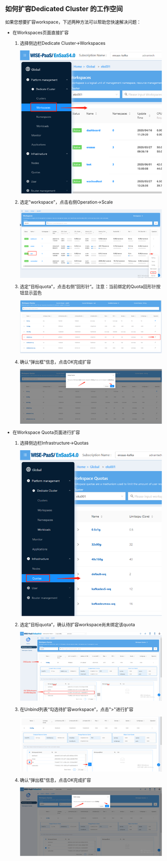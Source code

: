 
## 如何扩容Dedicated Cluster 的工作空间  
如果您想要扩容workspace，下述两种方法可以帮助您快速解决问题：

- 在Workspaces页面直接扩容
   1. 选择侧边栏Dedicate Cluster->Workspaces
   
      ![](imgs/Workspaces.png)
   
   2. 选定"workspace"，点击右侧Operation->Scale
   
      ![](imgs/ScalePage.png)
   
   3. 选定“目标quota”，点击右侧”回形针“。注意：当前绑定的Quota回形针按钮显示蓝色
   
      ![](imgs/TargetQuota.png)
   
   4. 确认“弹出框”信息，点击OK完成扩容
   
      ![](imgs/Scale.png)
   
- 在Workspace Quota页面进行扩容
  
   1. 选择侧边栏Infrastructure->Quotas
   
      ![](imgs/Quotas.png)
   
   2. 选定”目标quota“，确认待扩容workspace尚未绑定该quota
   
      ![](imgs/Check.png)
   
   3. 在Unbind列表“勾选待扩容workspace”，点击">"进行扩容
   
      ![](imgs/TargetQuota2.png)
   
   4. 确认“弹出框”信息，点击OK完成扩容
   
      ![](imgs/Scale2.png)
   
   
   
   

